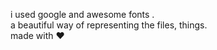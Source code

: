 i used google and awesome fonts .<br>
a beautiful way of representing the files, things.<br>
made with &hearts;
